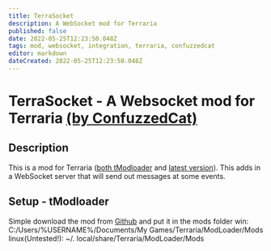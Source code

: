 ```yaml
---
title: TerraSocket
description: A WebSocket mod for Terraria
published: false
date: 2022-05-25T12:23:50.048Z
tags: mod, websocket, integration, terraria, confuzzedcat
editor: markdown
dateCreated: 2022-05-25T12:23:50.048Z
---
```


# TerraSocket - A Websocket mod for Terraria [(by ConfuzzedCat)](https://www.twitch.tv/confuzzedcat)
## Description
This is a mod for Terraria ([both tModloader](https://www.tmodloader.net/) and [latest version](https://terraria.org/)). This adds in a WebSocket server that will send out messages at some events.
## Setup - tModloader
Simple download the mod from [Github](https://notdoneyet.Test/) and put it in the mods folder 
win: C:/Users/%USERNAME%/Documents/My Games/Terraria/ModLoader/Mods
linux(Untested!): ~/. local/share/Terraria/ModLoader/Mods

